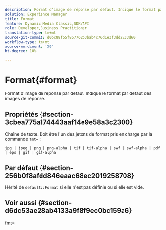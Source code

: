 ```yaml
---
description: Format d’image de réponse par défaut. Indique le format par défaut des images de réponse.
solution: Experience Manager
title: Format
feature: Dynamic Media Classic,SDK/API
role: Developer,Business Practitioner
translation-type: tm+mt
source-git-commit: d0bc88f55f857762b3bab4c76d1e3f3dd2733d60
workflow-type: tm+mt
source-wordcount: '58'
ht-degree: 10%

---
```



# Format{#format}

Format d’image de réponse par défaut. Indique le format par défaut des images de réponse.

## Propriétés {#section-3cbea775a174443aaf14e9e58a3c2300}

Chaîne de texte. Doit être l&#39;un des jetons de format pris en charge par la commande `fmt=` :

`jpg | jpeg | png | png-alpha | tif | tif-alpha | swf | swf-alpha | pdf | eps | gif | gif-alpha`

## Par défaut {#section-256b0f8afdd846eaac68ec2019258708}

Hérité de `default::Format` si elle n&#39;est pas définie ou si elle est vide.

## Voir aussi {#section-d6dc53ae28ab4133a9f8f9ec0bc159a6}

[fmt=](../../../../../ir-api/http-protocol/image-rendering-api-ref/c-ir-http-protocol-ref/c-ir-http-protocol-command-reference/r-ir-fmt.md#reference-4c743f67d56b47c5b774fcc900ff758c)
